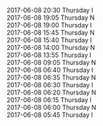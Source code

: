 2017-06-08 20:30 Thursday  I  
2017-06-08 19:05 Thursday  N  
2017-06-08 19:00 Thursday  I  
2017-06-08 15:45 Thursday  N  
2017-06-08 15:40 Thursday  I  
2017-06-08 14:00 Thursday  N  
2017-06-08 13:55 Thursday  I  
2017-06-08 09:05 Thursday  N  
2017-06-08 06:40 Thursday  I  
2017-06-08 06:35 Thursday  N  
2017-06-08 06:30 Thursday  I  
2017-06-08 06:20 Thursday  N  
2017-06-08 06:15 Thursday  I  
2017-06-08 06:00 Thursday  N  
2017-06-08 05:45 Thursday  I  
